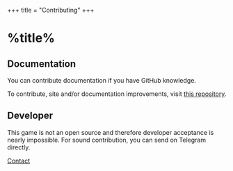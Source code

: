 +++
title = "Contributing"
+++
# %title%
## Documentation
You can contribute documentation if you have GitHub knowledge.

To contribute, site and/or documentation improvements, visit [this repository](https://github.com/gamemgh/gamemgh.github.io).

## Developer
This game is not an open source and therefore developer acceptance is nearly impossible. For sound contribution, you can send on Telegram directly.

[Contact](https://harrymkt.github.io/contact)
